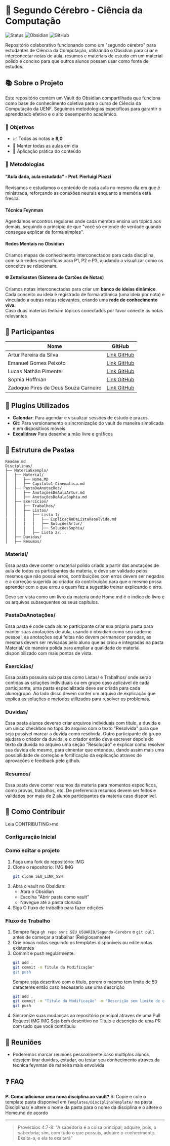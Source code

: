 # 🧠 Segundo Cérebro - Ciência da Computação

![Status](https://img.shields.io/badge/Status-Em%20Desenvolvimento-yellow)
![Obsidian](https://img.shields.io/badge/Obsidian-7A1FA2?style=flat&logo=obsidian&logoColor=white)
![GitHub](https://img.shields.io/badge/GitHub-181717?style=flat&logo=github&logoColor=white)

Repositório colaborativo funcionando como um "segundo cérebro" para estudantes de Ciência da Computação, utilizando o Obsidian para criar e interconectar notas de aula, resumos e materiais de estudo em um material polido e conciso para que outros alunos possam usar como fonte de estudos.

## 📚 Sobre o Projeto

Este repositório contém um Vault do Obsidian compartilhada que funciona como base de conhecimento coletiva para o curso de Ciência da Computação da UENF. Seguimos metodologias específicas para garantir o aprendizado efetivo e o alto desempenho acadêmico.

### 🎯 Objetivos

- 📈 Todas as notas **≥ 8,0**
- 📝 Manter todas as aulas em dia
- 🔄 Aplicação prática do conteúdo

### 🧩 Metodologias

#### "Aula dada, aula estudada" - Prof. Pierluigi Piazzi
Revisamos e estudamos o conteúdo de cada aula no mesmo dia em que é ministrada, reforçando as conexões neurais enquanto a memória está fresca.

#### Técnica Feynman
Agendamos encontros regulares onde cada membro ensina um tópico aos demais, seguindo o princípio de que "você só entende de verdade quando consegue explicar de forma simples".

#### Redes Mentais no Obsidian
Criamos mapas de conhecimento interconectados para cada disciplina, com sub-redes específicas para P1, P2 e P3, ajudando a visualizar como os conceitos se relacionam.

#### 🌐 **Zettelkasten (Sistema de Cartões de Notas)**  
Criamos notas interconectadas para criar um **banco de ideias dinâmico**. Cada conceito ou ideia é registrado de forma atômica (uma ideia por nota) e vinculado a outras notas relevantes, criando uma **rede de conhecimento viva**.  
Caso duas materias tenham tópicos conectados por favor conecte as notas relevantes 

## 👥 Participantes

| Nome                                   | GitHub                                           |
|----------------------------------------|--------------------------------------------------|
| Artur Pereira da Silva                 | [Link GitHub](#)                                 |
| Emanuel Gomes Peixoto                  | [Link GitHub](https://github.com/EmanuelPeixoto) |
| Lucas Nathãn Pimentel                  | [Link GitHub](https://github.com/Lucasnthpmt)    |
| Sophia Hoffman                         | [Link GitHub](https://github.com/MintzyG)        |
| Zadoque Pires de Deus Souza Carneiro   | [Link GitHub](https://github.com/Zadoque)        |

## 🔌 Plugins Utilizados

- **Calendar**: Para agendar e visualizar sessões de estudo e prazos
- **Git**: Para versionamento e sincronização do vault de maneira simplicada e em dispositivos móveis
- **Excalidraw** Para desenho a mão livre e gráficos

## 📂 Estrutura de Pastas

```
Readme.md
Disciplinas/
├── MateriaExemplo/
│   ├── Material/
│   │   ├── Home.MD
│   │   ├── Capitulo1-Cinematica.md
│   ├── PastaDeAnotações/
│   │   ├── AnotaçõesDeAulaArtur.md
│   │   ├── AnotaçõesDeAulaSophia.md
│   ├── Exercícios/
│   │   ├── Trabalhos/
│   │   ├── Listas/
│   │   │   ├── Lista 1/
|   |   |   |   ├── ExplicaçãoDaListaResolvida.md
│   │   |   |   ├── SoluçõesArtur/
│   │   |   |   ├── SoluçõesSophia/
│   │   │   ├── Lista 2/...
│   ├── Duvidas/
│   ├── Resumos/
```

### Material/
Essa pasta deve conter o material polido criado a partir das anotações de aula de todos os participantes da materia, e deve ser validado pelos mesmos que não possui erros, contribuições com erros devem ser negadas e a correção sugerida ao criador da contribuição
para que o mesmo possa aprender com o que errou e quem fez a sugestão treinar explicando o erro.

Deve ser vista como um livro da materia onde Home.md é o indice do livro e os arquivos subsequentes os seus capítulos.

### PastaDeAnotações/
Essa pasta é onde cada aluno participante criar sua própria pasta para manter suas anotações de aula, usando o obsidian como seu caderno pessoal, as anotações aqui feitas não devem permanecer paradas, as mesmas devem ser revisadas pelo aluno que as criou
e integradas na pasta Material/ de maneira polida para ampliar a qualidade do material disponibilizado com mais pontos de vista.

### Exercícios/
Essa pasta possuira sub pastas como Listas/ e Trabalhos/ onde serao contidas as soluções individuais ou em grupo caso aplicável de cada participante, uma pasta especializada deve ser criada para cada aluno/grupo. Ao lado disso devem conter um arquivo de explicação que explica as soluções e metodos utilizados para resolver os problemas.

### Duvidas/
Essa pasta alunos deverao criar arquivos individuais com titulo, a duvida e um unico checkbox no topo do arquivo com o texto "Resolvida" para que seja possivel marcar a duvida como resolvida. Outro participante do grupo ajudara o criador da duvida, e o criador então deve escrever depois do texto da duvida no arquivo uma seção "Resolução" e explicar como resolver sua duvida ele mesmo, para cimentar que entendeu, dando assim mais uma possibilidade de correção e fortificação da explicação atraves de aprovações e feedback pelo github.

### Resumos/
Essa pasta deve conter resumos da materia para momentos especificos, como provas, trabalhos, etc. De preferencia resumos devem ser feitos e validados por mais de 2 alunos participantes da materia caso disponivel.

## 🤝 Como Contribuir

Leia CONTRIBUTING>md

### Configuração Inicial

### Como editar o projeto
1. Faça uma fork do repositório:
   IMG  
2. Clone o repositorio:
   IMG
   IMG
   ```bash
   git clone SEU_LINK_SSH
   ```
3. Abra o vault no Obsidian:
   - Abra o Obsidian
   - Escolha "Abrir pasta como vault"
   - Navegue até a pasta clonada
4. Siga O fluxo de trabalho para fazer edições

### Fluxo de Trabalho

1. Sempre faça `gh repo sync SEU_USUARIO/Segundo-Cerebro` e `git pull` antes de começar a trabalhar (Religiosamente)
2. Crie novas notas seguindo os templates disponíveis ou edite notas existentes
3. Commit e push regularmente:
   ```bash
   git add .
   git commit -m Titulo da Modificação"
   git push
   ```
   Sempre seja descritivo com o titulo, porem o mesmo tem limite de 50 caracteres então caso necessario use uma descrição
   ```bash
   git add .
   git commit -m "Titulo da Modificação" -m "Descrição sem limite de caracteres"
   git push
   ```
4. Sincronize suas mudanças ao repositório principal atraves de uma Pull Request
   IMG
   IMG
   Seja bem descritivo no Titulo e descrição de uma PR com tudo que você contribuiu
   
## 📅 Reuniões

- Poderemos marcar reunioes pessoalmente caso multiplos alunos desejem tirar duvidas, estudar, ou testar seu conhecimento atraves da tecnica feynman de maneira mais envolvida

## ❓ FAQ

**P: Como adicionar uma nova disciplina ao vault?**
R: Copie e cole o template pasta disponivel em `Templates/DisciplinaTemplate/` na pasta Disciplinas/ e altere o nome da pasta para o nome da disciplina e o altere o Home.md de acordo

---

> Provérbios 4:7-8: "A sabedoria é a coisa principal; adquire, pois, a sabedoria; sim, com tudo o que possuis, adquire o conhecimento. Exalta-a, e ela te exaltará"
